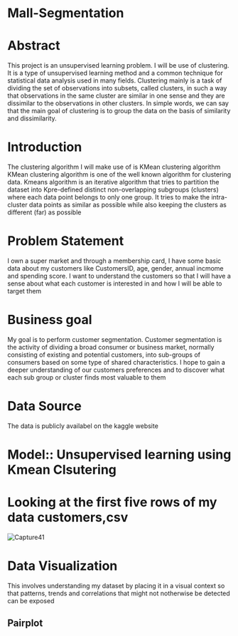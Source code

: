 # Mall-Segmentation
# Abstract
This project is an unsupervised learning problem. I will be use of clustering. It is a type of unsupervised learning method and a common technique for statistical data analysis used in many fields. Clustering mainly is a task of dividing the set of observations into subsets, called clusters, in such a way that observations in the same cluster are similar in one sense and they are dissimilar to the observations in other clusters. In simple words, we can say that the main goal of clustering is to group the data on the basis of similarity and dissimilarity.
# Introduction
The clustering algorithm I will make use of is KMean clustering algorithm
KMean clustering algorithm is one of the well known algorithm for clustering data. Kmeans algorithm is an iterative algorithm that tries to partition the dataset into Kpre-defined distinct non-overlapping subgroups (clusters) where each data point belongs to only one group. It tries to make the intra-cluster data points as similar as possible while also keeping the clusters as different (far) as possible
# Problem Statement
I own a super market and through a membership card, I have some basic data about my customers like CustomersID, age, gender, annual incmome and spending score. I want to understand the customers so that I will have a sense about what each customer is interested in and how I will be able to target them
# Business goal
My goal is to perform customer segmentation. Customer segmentation is the activity of dividing a broad consumer or business market, normally consisting of existing and potential customers, into sub-groups of consumers based on some type of shared characteristics. I hope to gain a deeper understanding of our customers preferences and to discover what each sub group or cluster finds most valuable to them
# Data Source
The data is publicly availabel on the kaggle website
# Model:: Unsupervised learning using Kmean Clsutering
# Looking at the first five rows of my data customers,csv
![Capture41](https://user-images.githubusercontent.com/74493164/99184821-c05b4180-2713-11eb-9afe-99f175798071.PNG)
# Data Visualization
This involves understanding my dataset by placing it in a visual context so that patterns, trends and correlations that might not notherwise be detected can be exposed
## Pairplot


